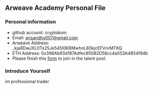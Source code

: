 ## Arweave Academy Personal File

### Personal information

- github account: cryptokom
- Email: arisandhy007@gmail.com
- Arweave Address: _kja8DwJXL0Ts25Je545l0K6MwhnL80kjcEFVnrMTKQ
- ETH Address: 0x396Ab93d187Adfec85082D58cc4a553A4854f9db
- Please finish this [form](https://docs.google.com/forms/d/e/1FAIpQLSfWA5fIIcBgmRppm3jNz5vmf9Mai_QMVil-2pO4r7YKn_Zhtw/viewform?usp=sf_link) to join in the talent pool.

### Introduce Yourself
im professional trader

